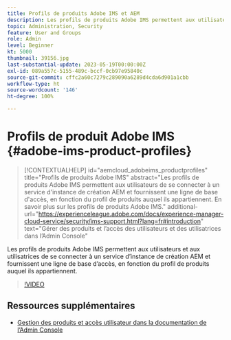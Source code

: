 ```yaml
---
title: Profils de produits Adobe IMS et AEM
description: Les profils de produits Adobe IMS permettent aux utilisateurs et aux utilisatrices de se connecter à un service d’instance de création AEM et fournissent une ligne de base d’accès, en fonction du profil de produits auquel ils appartiennent.
topic: Administration, Security
feature: User and Groups
role: Admin
level: Beginner
kt: 5000
thumbnail: 39156.jpg
last-substantial-update: 2023-05-19T00:00:00Z
exl-id: 089a557c-5155-489c-bccf-0cb97e95840c
source-git-commit: cffc2a60c7279c289090a6289d4cda6d901a1cbb
workflow-type: ht
source-wordcount: '146'
ht-degree: 100%

---
```


# Profils de produit Adobe IMS {#adobe-ims-product-profiles}

>[!CONTEXTUALHELP]
>id="aemcloud_adobeims_productprofiles"
>title="Profils de produits Adobe IMS"
>abstract="Les profils de produits Adobe IMS permettent aux utilisateurs de se connecter à un service d&#39;instance de création AEM et fournissent une ligne de base d&#39;accès, en fonction du profil de produits auquel ils appartiennent. En savoir plus sur les profils de produits Adobe IMS."
>additional-url="https://experienceleague.adobe.com/docs/experience-manager-cloud-service/security/ims-support.html?lang=fr#introduction" text="Gérer des produits et l’accès des utilisateurs et des utilisatrices dans l’Admin Console"

Les profils de produits Adobe IMS permettent aux utilisateurs et aux utilisatrices de se connecter à un service d’instance de création AEM et fournissent une ligne de base d’accès, en fonction du profil de produits auquel ils appartiennent.

>[!VIDEO](https://video.tv.adobe.com/v/39156?quality=12&learn=on)

## Ressources supplémentaires

+ [Gestion des produits et accès utilisateur dans la documentation de l’Admin Console](https://experienceleague.adobe.com/docs/experience-manager-cloud-service/security/ims-support.html?lang=fr#managing-products-and-user-access-in-admin-console)
